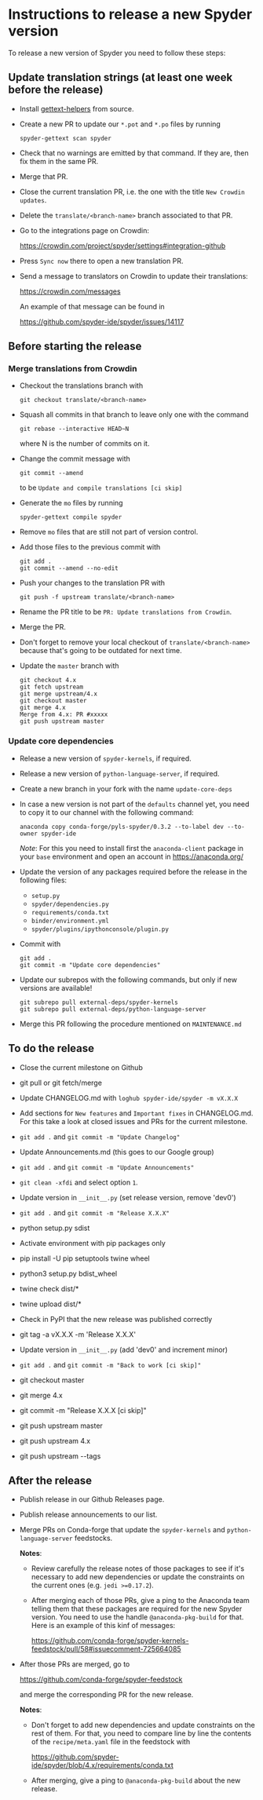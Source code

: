 # Instructions to release a new Spyder version

To release a new version of Spyder you need to follow these steps:

## Update translation strings (at least one week before the release)

* Install [gettext-helpers](https://github.com/spyder-ide/gettext-helpers) from source.

* Create a new PR to update our `*.pot` and `*.po` files by running

      spyder-gettext scan spyder

* Check that no warnings are emitted by that command. If they are, then fix them in the same PR.

* Merge that PR.

* Close the current translation PR, i.e. the one with the title `New Crowdin updates`.

* Delete the `translate/<branch-name>` branch associated to that PR.

* Go to the integrations page on Crowdin:

  https://crowdin.com/project/spyder/settings#integration-github

* Press `Sync now` there to open a new translation PR.

* Send a message to translators on Crowdin to update their translations:

  https://crowdin.com/messages

  An example of that message can be found in

  https://github.com/spyder-ide/spyder/issues/14117

## Before starting the release

### Merge translations from Crowdin

* Checkout the translations branch with

      git checkout translate/<branch-name>

* Squash all commits in that branch to leave only one with the command

      git rebase --interactive HEAD~N

  where N is the number of commits on it.

* Change the commit message with

      git commit --amend

  to be `Update and compile translations [ci skip]`

* Generate the `mo` files by running

      spyder-gettext compile spyder

* Remove `mo` files that are still not part of version control.

* Add those files to the previous commit with

      git add .
      git commit --amend --no-edit

* Push your changes to the translation PR with

      git push -f upstream translate/<branch-name>

* Rename the PR title to be `PR: Update translations from Crowdin`.

* Merge the PR.

* Don't forget to remove your local checkout of `translate/<branch-name>` because that's going to be outdated for next time.

* Update the `master` branch with

      git checkout 4.x
      git fetch upstream
      git merge upstream/4.x
      git checkout master
      git merge 4.x
      Merge from 4.x: PR #xxxxx
      git push upstream master

### Update core dependencies

* Release a new version of `spyder-kernels`, if required.

* Release a new version of `python-language-server`, if required.

* Create a new branch in your fork with the name `update-core-deps`

* In case a new version is not part of the `defaults` channel yet, you need to copy it to our channel with the following command:

      anaconda copy conda-forge/pyls-spyder/0.3.2 --to-label dev --to-owner spyder-ide

  *Note*: For this you need to install first the `anaconda-client` package in your `base` environment and open an account in https://anaconda.org/

* Update the version of any packages required before the release in the following files:

  - `setup.py`
  - `spyder/dependencies.py`
  - `requirements/conda.txt`
  - `binder/environment.yml`
  - `spyder/plugins/ipythonconsole/plugin.py`

* Commit with

      git add .
      git commit -m "Update core dependencies"

* Update our subrepos with the following commands, but only if new versions are available!

      git subrepo pull external-deps/spyder-kernels
      git subrepo pull external-deps/python-language-server

* Merge this PR following the procedure mentioned on `MAINTENANCE.md`

## To do the release

* Close the current milestone on Github

* git pull or git fetch/merge

* Update CHANGELOG.md with `loghub spyder-ide/spyder -m vX.X.X`

* Add sections for `New features` and `Important fixes` in CHANGELOG.md. For this take a look at closed issues and PRs for the current milestone.

* `git add .` and `git commit -m "Update Changelog"`

* Update Announcements.md (this goes to our Google group)

* `git add .` and `git commit -m "Update Announcements"`

* `git clean -xfdi` and select option `1`.

* Update version in `__init__.py` (set release version, remove 'dev0')

* `git add .` and `git commit -m "Release X.X.X"`

* python setup.py sdist

* Activate environment with pip packages only

* pip install -U pip setuptools twine wheel

* python3 setup.py bdist_wheel

* twine check dist/*

* twine upload dist/*

* Check in PyPI that the new release was published correctly

* git tag -a vX.X.X -m 'Release X.X.X'

* Update version in `__init__.py` (add 'dev0' and increment minor)

* `git add .` and `git commit -m "Back to work [ci skip]"`

* git checkout master

* git merge 4.x

* git commit -m "Release X.X.X [ci skip]"

* git push upstream master

* git push upstream 4.x

* git push upstream --tags


## After the release

* Publish release in our Github Releases page.

* Publish release announcements to our list.

* Merge PRs on Conda-forge that update the `spyder-kernels` and `python-language-server` feedstocks.

  **Notes**:

  - Review carefully the release notes of those packages to see if it's necessary to add new dependencies or update the constraints on the current ones (e.g. `jedi >=0.17.2`).
  - After merging each of those PRs, give a ping to the Anaconda team telling them that these packages are required for the new Spyder version. You need to use the handle `@anaconda-pkg-build` for that. Here is an example of this kinf of messages:

    https://github.com/conda-forge/spyder-kernels-feedstock/pull/58#issuecomment-725664085

* After those PRs are merged, go to

  https://github.com/conda-forge/spyder-feedstock

  and merge the corresponding PR for the new release.

  **Notes**:

  - Don't forget to add new dependencies and update constraints on the rest of them. For that, you need to compare line by line the contents of the `recipe/meta.yaml` file in the feedstock with

    https://github.com/spyder-ide/spyder/blob/4.x/requirements/conda.txt
  - After merging, give a ping to `@anaconda-pkg-build` about the new release.
